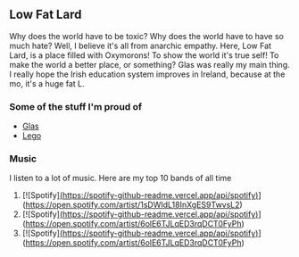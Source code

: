 ## Low Fat Lard
Why does the world have to be toxic? Why does the world have to have so much hate? Well, I believe it's all from anarchic empathy. Here, Low Fat Lard, is a place filled with Oxymorons! To show the world it's true self! To make the world a better place, or something? Glas was really my main thing. I really hope the Irish education system improves in Ireland, because at the mo, it's a huge fat L.

### Some of the stuff I'm proud of
 - [Glas](https://github.com/Low-Fat-Lard/Glas)
 - [Lego](https://github.com/Low-Fat-Lard/first-lego-league)

### Music
I listen to a lot of music. Here are my top 10 bands of all time
1. [![Spotify][(https://spotify-github-readme.vercel.app/api/spotify)](https://open.spotify.com/collection/tracks)](https://open.spotify.com/artist/1sDWIdL18InXgES9TwvsL2)
2. [![Spotify][(https://spotify-github-readme.vercel.app/api/spotify)](https://open.spotify.com/collection/tracks)](https://open.spotify.com/artist/6olE6TJLqED3rqDCT0FyPh)
3. [![Spotify][(https://spotify-github-readme.vercel.app/api/spotify)](https://open.spotify.com/collection/tracks)](https://open.spotify.com/artist/6olE6TJLqED3rqDCT0FyPh)
